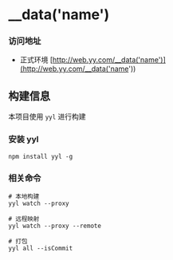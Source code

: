 
# __data('name')

### 访问地址
* 正式环境 [http://web.yy.com/__data('name')](http://web.yy.com/__data('name'))


## 构建信息
本项目使用 `yyl` 进行构建

### 安装 yyl
```
npm install yyl -g
```

### 相关命令
```
# 本地构建
yyl watch --proxy

# 远程映射
yyl watch --proxy --remote

# 打包
yyl all --isCommit
```
